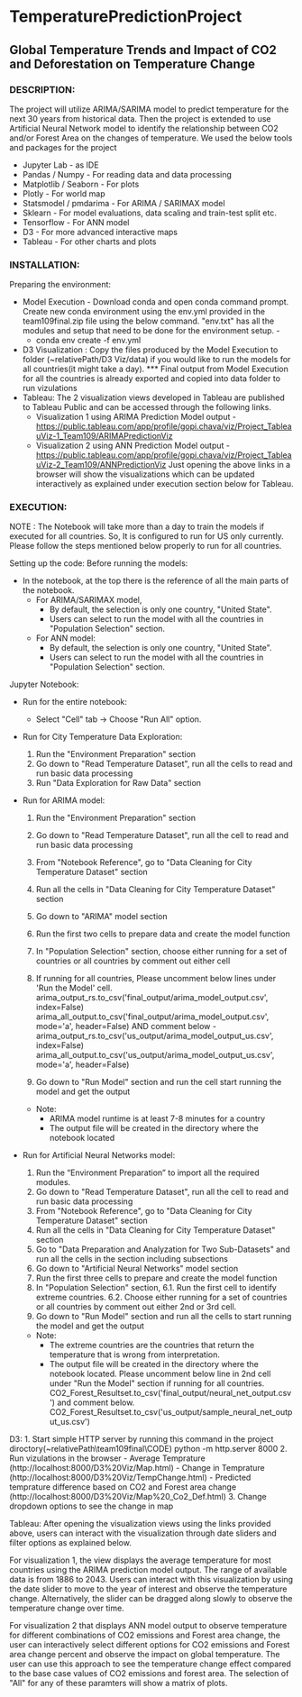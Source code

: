 # TemperaturePredictionProject

## Global Temperature Trends and Impact of CO2 and Deforestation on Temperature Change

### DESCRIPTION: 
The project will utilize ARIMA/SARIMA model to predict temperature for the next 30 years from historical data. Then the project is extended to use Artificial Neural Network model to identify the relationship between CO2 and/or Forest Area on the changes of temperature. We used the below tools and packages for the project
- Jupyter Lab - as IDE
- Pandas / Numpy - For reading data and data processing 
- Matplotlib / Seaborn - For plots
- Plotly - For world map
- Statsmodel / pmdarima - For ARIMA / SARIMAX model
- Sklearn - For model evaluations, data scaling and train-test split etc.
- Tensorflow - For ANN model
- D3 - For more advanced interactive maps
- Tableau - For other charts and plots


### INSTALLATION:
Preparing the environment:
- Model Execution - Download conda and open conda command prompt. Create new conda environment using the env.yml provided in the team109final.zip file using the below command. "env.txt" has all the modules and setup that need to be done for the environment setup.  - 
	+ conda env create -f env.yml
- D3 Visualization : Copy the files produced by the Model Execution to folder (~relativePath/D3 Viz/data) if you would like to run the models for all countries(it might take a day). *** Final output from Model Execution for all the countries is already exported and copied into data folder to run vizulations
- Tableau: The 2 visualization views developed in Tableau are published to Tableau Public and can be accessed through the following links.
	+ Visualization 1 using ARIMA Prediction Model output -  https://public.tableau.com/app/profile/gopi.chava/viz/Project_TableauViz-1_Team109/ARIMAPredictionViz
	+ Visualization 2 using ANN Prediction Model output - https://public.tableau.com/app/profile/gopi.chava/viz/Project_TableauViz-2_Team109/ANNPredictionViz
Just opening the above links in a browser will show the visualizations which can be updated interactively as explained under execution section below for Tableau.

### EXECUTION:

NOTE : The Notebook will take more than a day to train the models if executed for all countries. So, It is configured to run for US only currently. Please follow the steps mentioned below properly to run for all countries.

Setting up the code:
Before running the models:
 - In the notebook, at the top there is the reference of all the main parts of the notebook.
	 + For ARIMA/SARIMAX model, 
		- By default, the selection is only one country, "United State".
		- Users can select to run the model with all the countries in "Population Selection" section.
	+ For ANN model:
		- By default, the selection is only one country, "United State".
		- Users can select to run the model with all the countries in "Population Selection" section.

Jupyter Notebook:
- Run for the entire notebook:
	+ Select "Cell" tab -> Choose "Run All" option.

- Run for City Temperature Data Exploration:
	1. Run the "Environment Preparation" section
	2. Go down to "Read Temperature Dataset", run all the cells to read and run basic data processing 
	3. Run "Data Exploration for Raw Data" section

- Run for ARIMA model:
	1. Run the "Environment Preparation" section
	2. Go down to "Read Temperature Dataset", run all the cell to read and run basic data processing
	2. From "Notebook Reference", go to "Data Cleaning for City Temperature Dataset" section
	3. Run all the cells in "Data Cleaning for City Temperature Dataset" section
	4. Go down to "ARIMA" model section
	5. Run the first two cells to prepare data and create the model function
	6. In "Population Selection" section, choose either running for a set of countries or all countries by comment out either cell
	7. If running for all countries, Please uncomment below lines under 'Run the Model' cell.
		arima_output_rs.to_csv('final_output/arima_model_output.csv', index=False) 
		arima_all_output.to_csv('final_output/arima_model_output.csv', mode='a', header=False)
		AND
		comment below - 
			arima_output_rs.to_csv('us_output/arima_model_output_us.csv', index=False) 
			arima_all_output.to_csv('us_output/arima_model_output_us.csv', mode='a', header=False)
			

	8. Go down to "Run Model" section and run the cell start running the model and get the output
	+ Note:
		- ARIMA model runtime is at least 7-8 minutes for a country
		- The output file will be created in the directory where the notebook located

- Run for Artificial Neural Networks model:
	1. Run the “Environment Preparation” to import all the required modules.
	3. Go down to "Read Temperature Dataset", run all the cell to read and run basic data processing
	4. From "Notebook Reference", go to "Data Cleaning for City Temperature Dataset" section
	5. Run all the cells in "Data Cleaning for City Temperature Dataset" section
	6. Go to "Data Preparation and Analyzation for Two Sub-Datasets" and run all the cells in the section including subsections
	7. Go down to "Artificial Neural Networks" model section
	8. Run the first three cells to prepare and create the model function
	9. In "Population Selection" section, 
		6.1. Run the first cell to identify extreme countries.
		6.2. Choose either running for a set of countries or all countries by comment out either 2nd or 3rd cell.
	10. Go down to "Run Model" section and run all the cells to start running the model and get the output
	+ Note:
		- The extreme countries are the countries that return the temperature that is wrong from interpretation.
		- The output file will be created in the directory where the notebook located. Please uncomment below line in 2nd cell under "Run the Model" section if running for all countries.
			CO2_Forest_Resultset.to_csv('final_output/neural_net_output.csv') 
		and comment below.
			CO2_Forest_Resultset.to_csv('us_output/sample_neural_net_output_us.csv') 

D3:
	1. Start simple HTTP server by running this command in the project diroctory(~relativePath\team109final\CODE)
		python -m http.server 8000
	2. Run vizulations in the browser 
		- Average Temprature (http://localhost:8000/D3%20Viz/Map.html)
		- Change in Temprature (http://localhost:8000/D3%20Viz/TempChange.html)
		- Predicted temprature difference based on CO2 and Forest area change (http://localhost:8000/D3%20Viz/Map%20_Co2_Def.html)
	3. Change dropdown options to see the change in map 

Tableau:
After opening the visualization views using the links provided above, users can interact with the visualization through date sliders and filter options as explained below.

For visualization 1, the view displays the average temperature for most countries using the ARIMA prediction model output. The range of available data is from 1886 to 2043. Users can interact with this visualization by using the date slider to move to the year of interest and observe the temperature change. Alternatively, the slider can be dragged along slowly to observe the temperature change over time.

For visualization 2 that displays ANN model output to observe temperature for different combinations of CO2 emissions and Forest area change, the user can interactively select different options for CO2 emissions and Forest area change percent and observe the impact on global temperature. The user can use this approach to see the temperature change effect compared to the base case values of CO2 emissions and forest area. The selection of "All" for any of these paramters will show a matrix of plots.


